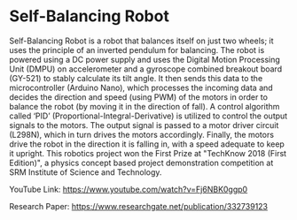 # Self-Balancing Robot
Self-Balancing Robot is a robot that balances itself on just two wheels; it uses the principle of an inverted pendulum for balancing.  The robot is powered using a DC power supply and uses the Digital Motion Processing Unit (DMPU) on accelerometer and a gyroscope combined breakout board (GY-521) to stably calculate its tilt angle. It then sends this data to the microcontroller (Arduino Nano), which processes the incoming data and decides the direction and speed (using PWM) of the motors in order to balance the robot (by moving it in the direction of fall).  A control algorithm called ‘PID’ (Proportional-Integral-Derivative) is utilized to control the output signals to the motors. The output signal is passed to a motor driver circuit (L298N), which in turn drives the motors accordingly. Finally, the motors drive the robot in the direction it is falling in, with a speed adequate to keep it upright.  This robotics project won the First Prize at "TechKnow 2018 (First Edition)", a physics concept based project demonstration competition at SRM Institute of Science and Technology.

YouTube Link: https://www.youtube.com/watch?v=Fj6NBK0ggp0

Research Paper: https://www.researchgate.net/publication/332739123
